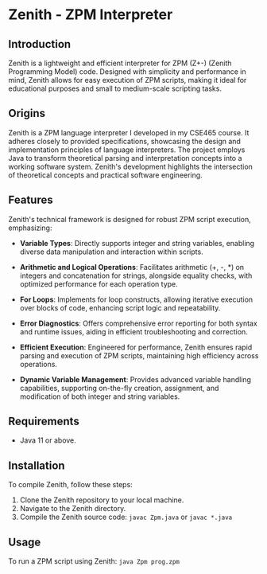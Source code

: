 # Zenith - ZPM Interpreter

## Introduction
Zenith is a lightweight and efficient interpreter for ZPM (Z+-) (Zenith Programming Model) code. Designed with simplicity and performance in mind, Zenith allows for easy execution of ZPM scripts, making it ideal for educational purposes and small to medium-scale scripting tasks.

## Origins
Zenith is a ZPM language interpreter I developed in my CSE465 course. It adheres closely to provided specifications, showcasing the design and implementation principles of language interpreters. The project employs Java to transform theoretical parsing and interpretation concepts into a working software system. Zenith's development highlights the intersection of theoretical concepts and practical software engineering.

## Features
Zenith's technical framework is designed for robust ZPM script execution, emphasizing:

- **Variable Types**: Directly supports integer and string variables, enabling diverse data manipulation and interaction within scripts.

- **Arithmetic and Logical Operations**: Facilitates arithmetic (+, -, *) on integers and concatenation for strings, alongside equality checks, with optimized performance for each operation type.

- **For Loops**: Implements for loop constructs, allowing iterative execution over blocks of code, enhancing script logic and repeatability.

- **Error Diagnostics**: Offers comprehensive error reporting for both syntax and runtime issues, aiding in efficient troubleshooting and correction.

- **Efficient Execution**: Engineered for performance, Zenith ensures rapid parsing and execution of ZPM scripts, maintaining high efficiency across operations.

- **Dynamic Variable Management**: Provides advanced variable handling capabilities, supporting on-the-fly creation, assignment, and modification of both integer and string variables.

## Requirements
- Java 11 or above.

## Installation
To compile Zenith, follow these steps:
1. Clone the Zenith repository to your local machine.
2. Navigate to the Zenith directory.
3. Compile the Zenith source code: `javac Zpm.java` or `javac *.java`

## Usage
To run a ZPM script using Zenith: `java Zpm prog.zpm`


